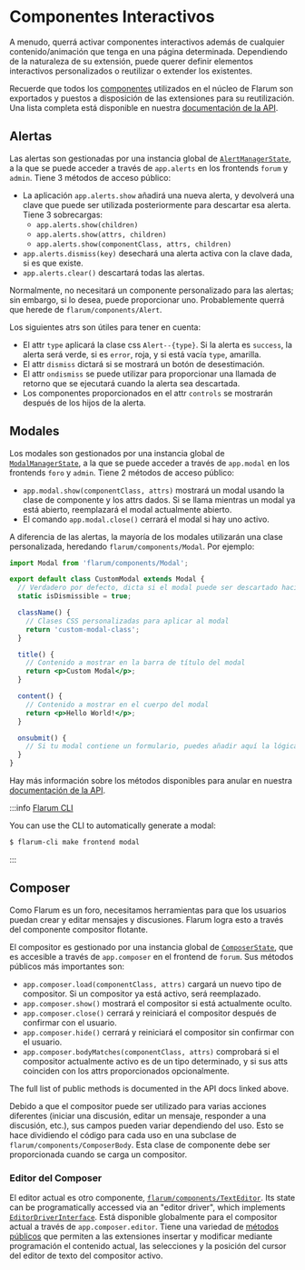 # Componentes Interactivos

A menudo, querrá activar componentes interactivos además de cualquier contenido/animación que tenga en una página determinada. Dependiendo de la naturaleza de su extensión, puede querer definir elementos interactivos personalizados o reutilizar o extender los existentes.

Recuerde que todos los [componentes](frontend.md#components) utilizados en el núcleo de Flarum son exportados y puestos a disposición de las extensiones para su reutilización. Una lista completa está disponible en nuestra [documentación de la API](https://api.docs.flarum.org/js/master/identifiers.html).

## Alertas

Las alertas son gestionadas por una instancia global de [`AlertManagerState`](https://api.docs.flarum.org/js/master/class/src/common/states/alertmanagerstate.ts~alertmanagerstate), a la que se puede acceder a través de `app.alerts` en los frontends `forum` y `admin`. Tiene 3 métodos de acceso público:

- La aplicación `app.alerts.show` añadirá una nueva alerta, y devolverá una clave que puede ser utilizada posteriormente para descartar esa alerta. Tiene 3 sobrecargas:
  - `app.alerts.show(children)`
  - `app.alerts.show(attrs, children)`
  - `app.alerts.show(componentClass, attrs, children)`
- `app.alerts.dismiss(key)` desechará una alerta activa con la clave dada, si es que existe.
- `app.alerts.clear()` descartará todas las alertas.

Normalmente, no necesitará un componente personalizado para las alertas; sin embargo, si lo desea, puede proporcionar uno. Probablemente querrá que herede de `flarum/components/Alert`.

Los siguientes atrs son útiles para tener en cuenta:

- El attr `type` aplicará la clase css `Alert--{type}`. Si la alerta es `success`, la alerta será verde, si es `error`, roja, y si está vacía `type`, amarilla.
- El attr `dismiss` dictará si se mostrará un botón de desestimación.
- El attr `ondismiss` se puede utilizar para proporcionar una llamada de retorno que se ejecutará cuando la alerta sea descartada.
- Los componentes proporcionados en el attr `controls` se mostrarán después de los hijos de la alerta.

## Modales

Los modales son gestionados por una instancia global de [`ModalManagerState`](https://api.docs.flarum.org/js/master/class/src/common/states/modalmanagerstate.js~modalmanagerstate), a la que se puede acceder a través de `app.modal` en los frontends `foro` y `admin`. Tiene 2 métodos de acceso público:

- `app.modal.show(componentClass, attrs)` mostrará un modal usando la clase de componente y los attrs dados. Si se llama mientras un modal ya está abierto, reemplazará el modal actualmente abierto.
- El comando `app.modal.close()` cerrará el modal si hay uno activo.

A diferencia de las alertas, la mayoría de los modales utilizarán una clase personalizada, heredando `flarum/components/Modal`. Por ejemplo:

```jsx
import Modal from 'flarum/components/Modal';

export default class CustomModal extends Modal {
  // Verdadero por defecto, dicta si el modal puede ser descartado haciendo clic en el fondo o en la esquina superior derecha.
  static isDismissible = true;

  className() {
    // Clases CSS personalizadas para aplicar al modal
    return 'custom-modal-class';
  }

  title() {
    // Contenido a mostrar en la barra de título del modal
    return <p>Custom Modal</p>;
  }

  content() {
    // Contenido a mostrar en el cuerpo del modal
    return <p>Hello World!</p>;
  }

  onsubmit() {
    // Si tu modal contiene un formulario, puedes añadir aquí la lógica de procesamiento del mismo.
  }
}
```

Hay más información sobre los métodos disponibles para anular en nuestra [documentación de la API](https://api.docs.flarum.org/js/master/class/src/common/components/modal.js~modal).

:::info [Flarum CLI](https://github.com/flarum/cli)

You can use the CLI to automatically generate a modal:
```bash
$ flarum-cli make frontend modal
```

:::

## Composer

Como Flarum es un foro, necesitamos herramientas para que los usuarios puedan crear y editar mensajes y discusiones. Flarum logra esto a través del componente compositor flotante.

El compositor es gestionado por una instancia global de [`ComposerState`]([https://api.docs.flarum.org/js/master/class/src/common/states/modalmanagerstate.js~modalmanagerstate), que es accesible a través de `app.composer` en el frontend de `forum`. Sus métodos públicos más importantes son:

- `app.composer.load(componentClass, attrs)` cargará un nuevo tipo de compositor. Si un compositor ya está activo, será reemplazado.
- `app.composer.show()` mostrará el compositor si está actualmente oculto.
- `app.composer.close()` cerrará y reiniciará el compositor después de confirmar con el usuario.
- `app.composer.hide()` cerrará y reiniciará el compositor sin confirmar con el usuario.
- `app.composer.bodyMatches(componentClass, attrs)` comprobará si el compositor actualmente activo es de un tipo determinado, y si sus atts coinciden con los attrs proporcionados opcionalmente.

The full list of public methods is documented in the API docs linked above.

Debido a que el compositor puede ser utilizado para varias acciones diferentes (iniciar una discusión, editar un mensaje, responder a una discusión, etc.), sus campos pueden variar dependiendo del uso. Esto se hace dividiendo el código para cada uso en una subclase de `flarum/components/ComposerBody`. Esta clase de componente debe ser proporcionada cuando se carga un compositor.

### Editor del Composer

El editor actual es otro componente, [`flarum/components/TextEditor`](https://api.docs.flarum.org/js/master/class/src/forum/components/texteditor.js~texteditor). Its state can be programatically accessed via an "editor driver", which implements [`EditorDriverInterface`](https://github.com/flarum/framework/blob/main/framework/core/js/src/common/utils/EditorDriverInterface.ts). Está disponible globalmente para el compositor actual a través de `app.composer.editor`. Tiene una variedad de [métodos públicos](https://api.docs.flarum.org/js/master/class/src/common/utils/supertextarea.js~supertextarea) que permiten a las extensiones insertar y modificar mediante programación el contenido actual, las selecciones y la posición del cursor del editor de texto del compositor activo.
